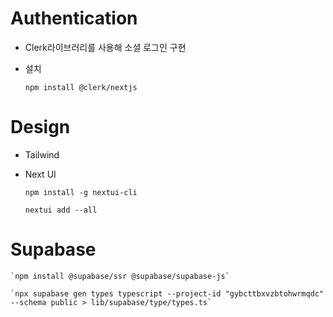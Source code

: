 # Authentication

- Clerk라이브러리를 사용해 소셜 로그인 구현

- 설치

    `npm install @clerk/nextjs`

# Design

- Tailwind

- Next UI

    `npm install -g nextui-cli`

    `nextui add --all`

# Supabase

    `npm install @supabase/ssr @supabase/supabase-js`

    `npx supabase gen types typescript --project-id "gybcttbxvzbtohwrmqdc" --schema public > lib/supabase/type/types.ts`